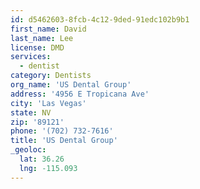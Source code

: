 ```yaml
---
id: d5462603-8fcb-4c12-9ded-91edc102b9b1
first_name: David
last_name: Lee
license: DMD
services:
  - dentist
category: Dentists
org_name: 'US Dental Group'
address: '4956 E Tropicana Ave'
city: 'Las Vegas'
state: NV
zip: '89121'
phone: '(702) 732-7616'
title: 'US Dental Group'
_geoloc:
  lat: 36.26
  lng: -115.093
---
```

